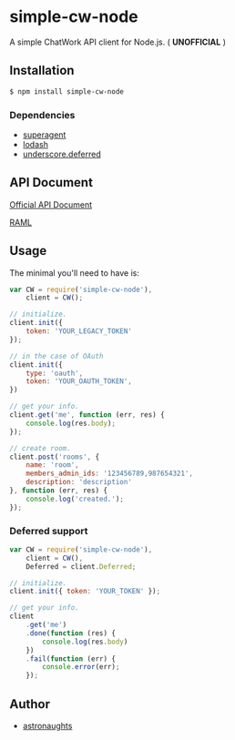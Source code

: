 simple-cw-node
==============

A simple ChatWork API client for Node.js. ( **UNOFFICIAL** )

## Installation

```bash
$ npm install simple-cw-node
```

### Dependencies

* [superagent](https://github.com/visionmedia/superagent)
* [lodash](https://github.com/lodash/lodash)
* [underscore.deferred](https://github.com/wookiehangover/underscore.Deferred)

## API Document

[Official API Document](http://developer.chatwork.com/ja/)

[RAML](https://github.com/chatwork/api)

## Usage

The minimal you'll need to have is:

```js
var CW = require('simple-cw-node'),
    client = CW();

// initialize.
client.init({
    token: 'YOUR_LEGACY_TOKEN'
});

// in the case of OAuth
client.init({
    type: 'oauth',
    token: 'YOUR_OAUTH_TOKEN',
})

// get your info.
client.get('me', function (err, res) {
    console.log(res.body);
});

// create room.
client.post('rooms', {
    name: 'room',
    members_admin_ids: '123456789,987654321',
    description: 'description'
}, function (err, res) {
    console.log('created.');
});
```

### Deferred support

```js
var CW = require('simple-cw-node'),
    client = CW(),
    Deferred = client.Deferred;

// initialize.
client.init({ token: 'YOUR_TOKEN' });

// get your info.
client
    .get('me')
    .done(function (res) {
        console.log(res.body)
    })
    .fail(function (err) {
        console.error(err);
    });
```

## Author

* [astronaughts](https://twitter.com/astronaughts)
